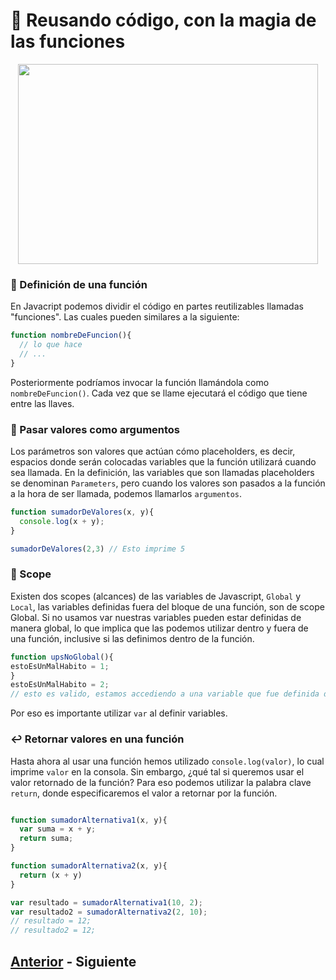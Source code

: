 # :tophat: Reusando código, con la magia de las funciones

<p align="center">
  <img width="480" height="320" src="https://github.com/WorkshopTechnology/Materiales/blob/master/Talleres/CuentosDeJavascript/ZombieingDoodle.svg">
</p>

### :link: Definición de una función
En Javacript podemos dividir el código en partes reutilizables llamadas "funciones". Las cuales pueden similares a la siguiente:
```javascript
function nombreDeFuncion(){
  // lo que hace
  // ...
}
```
Posteriormente podríamos invocar la función llamándola como ``nombreDeFuncion()``. Cada vez que se llame ejecutará el código que tiene entre las llaves.

### :satellite: Pasar valores como argumentos
Los parámetros son valores que actúan cómo placeholders, es decir, espacios donde serán colocadas variables que la función utilizará cuando sea llamada. En la definición, las variables que son llamadas placeholders se denominan ``Parameters``, pero cuando los valores son pasados a la función a la hora de ser llamada, podemos llamarlos ``argumentos``.
```javascript
function sumadorDeValores(x, y){
  console.log(x + y);
}

sumadorDeValores(2,3) // Esto imprime 5
```

### :microscope: Scope
Existen dos scopes (alcances) de las variables de Javascript, ``Global`` y ``Local``, las variables definidas fuera del bloque de una función, son de scope Global. Si no usamos var nuestras variables pueden estar definidas de manera global, lo que implica que las podemos utilizar dentro y fuera de una función, inclusive si las definimos dentro de la función.
```javascript
function upsNoGlobal(){
estoEsUnMalHabito = 1;
}
estoEsUnMalHabito = 2; 
// esto es valido, estamos accediendo a una variable que fue definida dentro de una función.
```
Por eso es importante utilizar ``var`` al definir variables.

### :leftwards_arrow_with_hook: Retornar valores en una función
Hasta ahora al usar una función hemos utilizado ``console.log(valor)``, lo cual imprime ``valor`` en la consola. Sin embargo, ¿qué tal si queremos usar el valor retornado de la función? Para eso podemos utilizar la palabra clave ``return``, donde especificaremos el valor a retornar por la función.
```javascript

function sumadorAlternativa1(x, y){
  var suma = x + y;
  return suma;
}

function sumadorAlternativa2(x, y){
  return (x + y)
}

var resultado = sumadorAlternativa1(10, 2);
var resultado2 = sumadorAlternativa2(2, 10);
// resultado = 12;
// resultado2 = 12;
```

## [Anterior](https://github.com/WorkshopTechnology/Materiales/blob/master/Talleres/CuentosDeJavascript/arreglandoUnArreglo.md) - Siguiente
